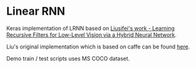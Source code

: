 # Linear RNN
Keras implementation of LRNN based on [Liusifei's work - Learning Recursive Filters for Low-Level Vision via a Hybrid Neural Network][1].

Liu's original implementation which is based on caffe can be found [here][2].

Demo train / test scripts uses MS COCO dataset.

[1]: https://www.sifeiliu.net/linear-rnn
[2]: https://github.com/Liusifei/caffe-lowlevel
